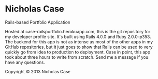 Nicholas Case
=============

Rails-based Portfolio Application

Hosted at case-railsportfolio.herokuapp.com, this is the git repository for my developer profile site. It's built using Rails 4.0.0 and Ruby 2.0.0-p353. The backend for this app is not as intense as most of the other apps in my GitHub repositories, but it just goes to show that Rails can be used to very quickly go from idea to production to deployment. Case in point, this app took about three hours to write from scratch. Send me a message if you have any questions.

Copyright © 2013 Nicholas Case
